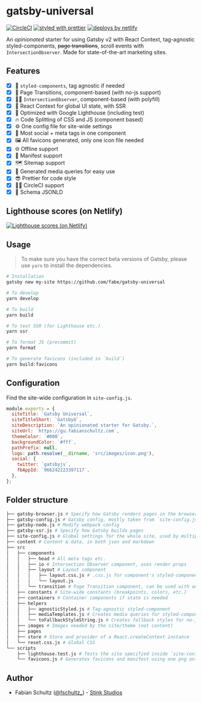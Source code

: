 # gatsby-universal

[![CircleCI](https://circleci.com/gh/fabe/gatsby-universal.svg?style=svg)](https://circleci.com/gh/fabe/gatsby-universal) [![styled with prettier](https://img.shields.io/badge/styled_with-prettier-ff69b4.svg)](https://github.com/prettier/prettier) [![deploys by netlify](https://img.shields.io/badge/deploys%20by-netlify-00c7b7.svg)](https://www.netlify.com)

An *opinionated* starter for using Gatsby v2 with React Context, tag-agnostic styled-components, ~~page transitions~~, scroll events with `IntersectionObserver`. Made for state-of-the-art marketing sites.

## Features

- [X] 💅 `styled-components`, tag agnostic if needed
- [X] 🤩 Page Transitions, component-based (with no-js support)
- [X] 👮‍♂️ `IntersectionObserver`, component-based (with polyfill)
- [X] 🌿 React Context for global UI state, with SSR
- [X] 💯 Optimized with Google Lighthouse (including test)
- [X] 🔥 Code Splitting of CSS and JS (component based)
- [X] ⚙️ One config file for site-wide settings
- [X] 💙 Most social + meta tags in one component
- [X] 🖼 All favicons generated, only one icon file needed
- [X] 🌐 Offline support
- [X] 📄 Manifest support
- [X] 🗺 Sitemap support
- [X] 📱 Generated media queries for easy use
- [X] 😎 Prettier for code style
- [X] 👷‍♂️ CircleCI support
- [X] 🐙 Schema JSONLD

## Lighthouse scores (on Netlify)

[![Lighthouse scores (on Netlify)](https://lighthouse.now.sh/?perf=100&pwa=100&a11y=100&bp=100&seo=100)](https://circleci.com/gh/fabe/gatsby-universal)

## Usage

> To make sure you have the correct beta versions of Gatsby, please use `yarn` to install the dependencies.

```bash
# Installation
gatsby new my-site https://github.com/fabe/gatsby-universal

# To develop
yarn develop

# To build
yarn build

# To test SSR (for Lighthouse etc.)
yarn ssr

# To format JS (precommit)
yarn format

# To generate favicons (included in `build`)
yarn build:favicons
```

## Configuration

Find the site-wide configuration in `site-config.js`.

```js
module.exports = {
  siteTitle: `Gatsby Universal`,
  siteTitleShort: `GatsbyU`,
  siteDescription: `An opinionated starter for Gatsby.`,
  siteUrl: `https://gu.fabianschultz.com`,
  themeColor: `#000`,
  backgroundColor: `#fff`,
  pathPrefix: null,
  logo: path.resolve(__dirname, 'src/images/icon.png'),
  social: {
    twitter: `gatsbyjs`,
    fbAppId: `966242223397117`,
  },
};
```

## Folder structure
```bash
├── gatsby-browser.js # Specify how Gatsby renders pages in the browser
├── gatsby-config.js # Gatsby config, mostly taken from `site-config.js`
├── gatsby-node.js # Modify webpack config
├── gatsby-ssr.js # Specify how Gatsby builds pages
├── site-config.js # Global settings for the whole site, used by multiple scripts
├── content # Content & data, in both json and markdown
├── src
│   ├── components
│   │   ├── head # All meta tags etc.
│   │   ├── io # Intersection Observer component, uses render props
│   │   ├── layout # Layout component
│   │   │   ├── layout.css.js # .css.js for component's styled-components
│   │   │   └── layout.js
│   │   └── transition # Page Transition component, can be used with any other
│   ├── constants # Site-wide constants (breakpoints, colors, etc.)
│   ├── containers # Container components if state is needed
│   ├── helpers
│   │   ├── agnosticStyled.js # Tag-agnostic styled-component
│   │   ├── mediaTemplates.js # Creates media queries for styled-components
│   │   └── toFallbackStyleString.js # Creates fallback styles for no-js page transitions
│   ├── images # Images needed by the site/theme (not content)
│   ├── pages
│   ├── store # Store and provider of a React.createContext instance
│   └── reset.css.js # Global CSS
└── scripts
    ├── lighthouse.test.js # Tests the site specified inside `site-config.js` with Google Lighthouse (WIP)
    └── favicons.js # Generates favicons and manifest using one png only.
```

## Author

* Fabian Schultz ([@fschultz\_](https://twitter.com/fschultz_)) - [Stink Studios](https://stinkstudios.com)
